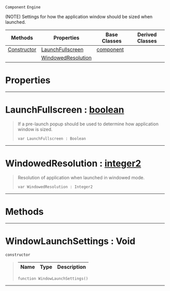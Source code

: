  `Component` `Engine`



(NOTE) Settings for how the application window should be sized when launched.

|Methods|Properties|Base Classes|Derived Classes|
|---|---|---|---|
|[ Constructor](https://github.com/PlasmaEngine/PlasmaDocs/tree/master/docs/C%2B%2B/code_reference/class_reference/windowlaunchsettings.markdown#windowlaunchsettings-voi)|[ LaunchFullscreen](https://github.com/PlasmaEngine/PlasmaDocs/tree/master/docs/C%2B%2B/code_reference/class_reference/windowlaunchsettings.markdown#launchfullscreen-plasma-en)|[component](https://github.com/PlasmaEngine/PlasmaDocs/tree/master/docs/C%2B%2B/code_reference/class_reference/component.markdown)| |
| |[ WindowedResolution](https://github.com/PlasmaEngine/PlasmaDocs/tree/master/docs/C%2B%2B/code_reference/class_reference/windowlaunchsettings.markdown#windowedresolution-plasma)| | |


 #  Properties


---  
 #  LaunchFullscreen : [boolean](https://github.com/PlasmaEngine/PlasmaDocs/tree/master/docs/C%2B%2B/code_reference/lightning_base_types/boolean.markdown)

> If a pre-launch popup should be used to determine how application window is sized.
> ``` lang=cpp, name=Lightning
> var LaunchFullscreen : Boolean


---  
 #  WindowedResolution : [integer2](https://github.com/PlasmaEngine/PlasmaDocs/tree/master/docs/C%2B%2B/code_reference/lightning_base_types/integer2.markdown)

> Resolution of application when launched in windowed mode.
> ``` lang=cpp, name=Lightning
> var WindowedResolution : Integer2


---  
 #  Methods


---  
 #  WindowLaunchSettings : Void

 `constructor`

> 
> |Name|Type|Description|
> |---|---|---|
> ``` lang=cpp, name=Lightning
> function WindowLaunchSettings()
> ``` 


---  
 

 